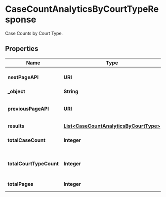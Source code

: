 

# CaseCountAnalyticsByCourtTypeResponse

Case Counts by Court Type.

## Properties

| Name | Type | Description | Notes |
|------------ | ------------- | ------------- | -------------|
|**nextPageAPI** | **URI** | Next page of results if applicable. |  |
|**_object** | **String** |  |  |
|**previousPageAPI** | **URI** | Link to previous page of results. |  |
|**results** | [**List&lt;CaseCountAnalyticsByCourtType&gt;**](CaseCountAnalyticsByCourtType.md) |  |  |
|**totalCaseCount** | **Integer** | Total no. of Cases for this criteria. |  |
|**totalCourtTypeCount** | **Integer** | Total no. of Court Type for this criteria. |  |
|**totalPages** | **Integer** | Total no. of pages. |  |



